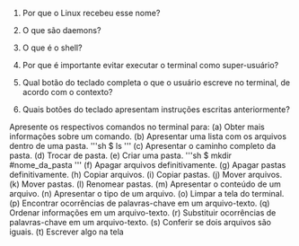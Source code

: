 

1. Por que o Linux recebeu esse nome?

2. O que são daemons?

3. O que é o shell?

4. Por que é importante evitar executar o terminal como super-usuário?

5. Qual botão do teclado completa o que o usuário escreve no terminal, de acordo com o contexto?

6. Quais botões do teclado apresentam instruções escritas anteriormente?

Apresente os respectivos comandos no terminal para:
 (a) Obter mais informações sobre um comando.
 (b) Apresentar uma lista com os arquivos dentro de uma pasta.
'''sh
	$ ls
'''
 (c) Apresentar o caminho completo da pasta.
 (d) Trocar de pasta.
 (e) Criar uma pasta.
'''sh
	$ mkdir #nome_da_pasta
'''
 (f) Apagar arquivos definitivamente.
 (g) Apagar pastas definitivamente.
 (h) Copiar arquivos.
 (i) Copiar pastas.
 (j) Mover arquivos.
 (k) Mover pastas.
 (l) Renomear pastas.
 (m) Apresentar o conteúdo de um arquivo.
 (n) Apresentar o tipo de um arquivo.
 (o) Limpar a tela do terminal.
 (p) Encontrar ocorrências de palavras-chave em um arquivo-texto.
 (q) Ordenar informações em um arquivo-texto.
 (r) Substituir ocorrências de palavras-chave em um arquivo-texto.
 (s) Conferir se dois arquivos são iguais.
 (t) Escrever algo na tela
